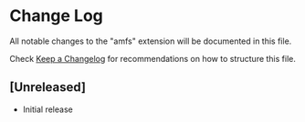 # Change Log

All notable changes to the "amfs" extension will be documented in this file.

Check [Keep a Changelog](http://keepachangelog.com/) for recommendations on how to structure this file.

## [Unreleased]

- Initial release